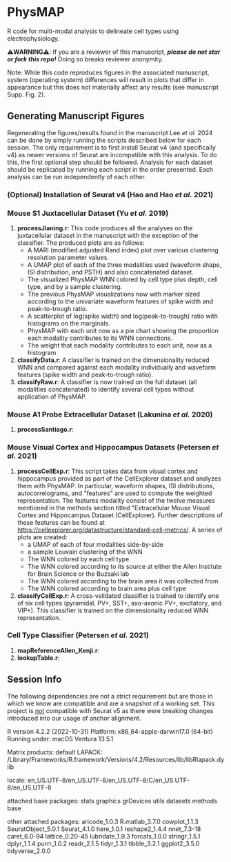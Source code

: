 # PhysMAP

R code for multi-modal analysis to delineate cell types using electrophysiology.

:warning:**WARNING**:warning:: If you are a reviewer of this manuscript, ___please do not star or fork this repo!___ Doing so breaks reviewer anonymity.

Note: While this code reproduces figures in the associated manuscript, system (operating system) differences will result in plots that differ in appearance but this does not materially affect any results (see manuscript Supp. Fig. 2).

## Generating Manuscript Figures

Regenerating the figures/results found in the manuscript Lee _et al._ 2024 can be done by simply running the scripts described below for each session. The only requirement is to first install Seurat v4 (and specifically v4) as newer versions of Seurat are incompatible with this analysis. To do this, the first optional step should be followed. Analysis for each dataset should be replicated by running each script in the order presented. Each analysis can be run independently of each other.

### (Optional) Installation of Seurat v4 (Hao and Hao _et al._ 2021)


### Mouse S1 Juxtacellular Dataset (Yu _et al._ 2019)

1) **processJianing.r**: This code produces all the analyses on the juxtacellular dataset in the manuscript with the exception of the classifier. The produced plots are as follows:
   * A MARI (modified adjusted Rand index) plot over various clustering resolution parameter values.
   * A UMAP plot of each of the three modalities used (waveform shape, ISI distribution, and PSTH) and also concatenated dataset.
   * The visualized PhysMAP WNN colored by cell type plus depth, cell type, and by a sample clustering.
   * The previous PhysMAP visualizations now with marker sized according to the univariate waveform features of spike width and peak-to-trough ratio.
   * A scatterplot of log(spike width) and log(peak-to-trough) ratio with histograms on the marginals.
   * PhysMAP with each unit now as a pie chart showing the proportion each modality contributes to its WNN connections.
   * The weight that each modality contributes to each unit, now as a histogram
2) **classifyData.r**: A classifier is trained on the dimensionality reduced WNN and compared against each modality individually and waveform features (spike width and peak-to-trough ratio).
3) **classifyRaw.r**: A classifier is now trained on the full dataset (all modalities concatenated) to identify several cell types without application of PhysMAP.

### Mouse A1 Probe Extracellular Dataset (Lakunina _et al._ 2020)

1) **processSantiago.r**:

### Mouse Visual Cortex and Hippocampus Datasets (Petersen _et al._ 2021)

1) **processCellExp.r**: This script takes data from visual cortex and hippocampus provided as part of the CellExplorer dataset and analyzes them with PhysMAP. In particular, waveform shapes, ISI distributions, autocorrelograms, and "features" are used to compute the weighted representation. The features modality consist of the twelve measures mentioned in the methods section titled "Extracellular Mouse Visual Cortex and Hippocampus Dataset (CellExplorer). Further descriptions of these features can be found at https://cellexplorer.org/datastructure/standard-cell-metrics/. A series of plots are created:
   * a UMAP of each of four modalities side-by-side
   * a sample Louvain clustering of the WNN
   * The WNN colored by each cell type
   * The WNN colored according to its source at either the Allen Institute for Brain Science or the Buzsaki lab
   * The WNN colored according to the brain area it was collected from
   * The WNN colored according to brain area plus cell type
2) **classifyCellExp.r**: A cross-validated classifier is trained to identify one of six cell types (pyramidal, PV+, SST+, axo-axonic PV+, excitatory, and VIP+). This classifier is trained on the dimensionality reduced WNN representation.

### Cell Type Classifier (Petersen _et al._ 2021)

1) **mapReferenceAllen_Kenji.r**:
2) **lookupTable.r**: 

## Session Info
The following dependencies are not a strict requirement but are those in which we know are compatible and are a snapshot of a working set. This project is <ins>not</ins> compatible with Seurat v5 as there were breaking changes introduced into our usage of anchor alignment.

R version 4.2.2 (2022-10-31)
Platform: x86_64-apple-darwin17.0 (64-bit)
Running under: macOS Ventura 13.5.1

Matrix products: default
LAPACK: /Library/Frameworks/R.framework/Versions/4.2/Resources/lib/libRlapack.dylib

locale:
en_US.UTF-8/en_US.UTF-8/en_US.UTF-8/C/en_US.UTF-8/en_US.UTF-8

attached base packages:
stats     graphics  grDevices utils     datasets  methods   base     

other attached packages:
aricode_1.0.3      R.matlab_3.7.0     cowplot_1.1.3      SeuratObject_5.0.1 Seurat_4.1.0       here_1.0.1         reshape2_1.4.4     nnet_7.3-18       caret_6.0-94       lattice_0.20-45    lubridate_1.9.3    forcats_1.0.0     stringr_1.5.1      dplyr_1.1.4        purrr_1.0.2        readr_2.1.5       tidyr_1.3.1        tibble_3.2.1       ggplot2_3.5.0      tidyverse_2.0.0  
